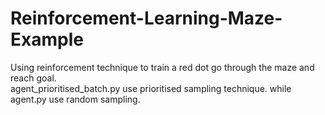 # Reinforcement-Learning-Maze-Example
Using reinforcement technique to train a red dot go through the maze and reach goal.</br>
agent_prioritised_batch.py use prioritised sampling technique. while agent.py use random sampling.  
